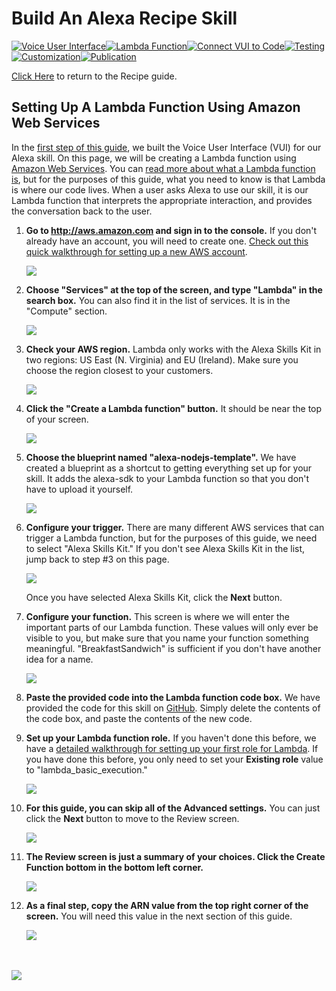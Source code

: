 # Build An Alexa Recipe Skill
[![Voice User Interface](https://m.media-amazon.com/images/G/01/mobile-apps/dex/alexa/alexa-skills-kit/tutorials/navigation/1-locked._TTH_.png)](../voice-user-interface)[![Lambda Function](https://m.media-amazon.com/images/G/01/mobile-apps/dex/alexa/alexa-skills-kit/tutorials/navigation/2-on._TTH_.png)](../Lambda-Function)[![Connect VUI to Code](https://m.media-amazon.com/images/G/01/mobile-apps/dex/alexa/alexa-skills-kit/tutorials/navigation/3-off._TTH_.png)](../connect-vui-to-code)[![Testing](https://m.media-amazon.com/images/G/01/mobile-apps/dex/alexa/alexa-skills-kit/tutorials/navigation/4-off._TTH_.png)](../testing)[![Customization](https://m.media-amazon.com/images/G/01/mobile-apps/dex/alexa/alexa-skills-kit/tutorials/navigation/5-off._TTH_.png)](../customization)[![Publication](https://m.media-amazon.com/images/G/01/mobile-apps/dex/alexa/alexa-skills-kit/tutorials/navigation/6-off._TTH_.png)](../publication)

[Click Here](../README.md) to return to the Recipe guide.

## Setting Up A Lambda Function Using Amazon Web Services

In the [first step of this guide](../voice-user-interface), we built the Voice User Interface (VUI) for our Alexa skill.  On this page, we will be creating a Lambda function using [Amazon Web Services](http://aws.amazon.com).  You can [read more about what a Lambda function is](http://aws.amazon.com/lambda), but for the purposes of this guide, what you need to know is that Lambda is where our code lives.  When a user asks Alexa to use our skill, it is our Lambda function that interprets the appropriate interaction, and provides the conversation back to the user.

1.  **Go to http://aws.amazon.com and sign in to the console.** If you don't already have an account, you will need to create one.  [Check out this quick walkthrough for setting up a new AWS account](/set-up-aws.md).

    <a href="https://console.aws.amazon.com/console/home" target="_new"><img src="https://m.media-amazon.com/images/G/01/mobile-apps/dex/alexa/alexa-skills-kit/tutorials/general/2-1-sign-in-to-the-console._TTH_.png" /></a>

2.  **Choose "Services" at the top of the screen, and type "Lambda" in the search box.**  You can also find it in the list of services.  It is in the "Compute" section.

    <a href="https://console.aws.amazon.com/lambda/home" target="_new"><img src="https://m.media-amazon.com/images/G/01/mobile-apps/dex/alexa/alexa-skills-kit/tutorials/general/2-2-services-lambda._TTH_.png" /></a>

3.  **Check your AWS region.** Lambda only works with the Alexa Skills Kit in two regions: US East (N. Virginia) and EU (Ireland).  Make sure you choose the region closest to your customers.

    <img src="https://m.media-amazon.com/images/G/01/mobile-apps/dex/alexa/alexa-skills-kit/tutorials/general/2-3-check-region._TTH_.png"/>

4.  **Click the "Create a Lambda function" button.** It should be near the top of your screen.

    <img src="https://m.media-amazon.com/images/G/01/mobile-apps/dex/alexa/alexa-skills-kit/tutorials/general/2-4-create-a-lambda-function._TTH_.png" />

5.  **Choose the blueprint named "alexa-nodejs-template".** We have created a blueprint as a shortcut to getting everything set up for your skill.  It adds the alexa-sdk to your Lambda function so that you don't have to upload it yourself.

    <img src="https://m.media-amazon.com/images/G/01/mobile-apps/dex/alexa/alexa-skills-kit/tutorials/fact/2-5-blueprint._TTH_.png" />  <!--TODO: THIS IMAGE NEEDS TO BE CUSTOMIZED FOR YOUR SKILL TEMPLATE. -->

6.  **Configure your trigger.** There are many different AWS services that can trigger a Lambda function, but for the purposes of this guide, we need to select "Alexa Skills Kit."  If you don't see Alexa Skills Kit in the list, jump back to step #3 on this page.

    <img src="https://m.media-amazon.com/images/G/01/mobile-apps/dex/alexa/alexa-skills-kit/tutorials/general/2-6-configure-your-trigger._TTH_.png" />

    Once you have selected Alexa Skills Kit, click the **Next** button.

7.  **Configure your function.** This screen is where we will enter the important parts of our Lambda function.  These values will only ever be visible to you, but make sure that you name your function something meaningful.  "BreakfastSandwich" is sufficient if you don't have another idea for a name.

    <img src="https://m.media-amazon.com/images/G/01/mobile-apps/dex/alexa/alexa-skills-kit/tutorials/general/2-7-configure-your-function._TTH_.png" />

8.  **Paste the provided code into the Lambda function code box.**  We have provided the code for this skill on [GitHub](../../src/index.js).  Simply delete the contents of the code box, and paste the contents of the new code.

9.  **Set up your Lambda function role.**  If you haven't done this before, we have a [detailed walkthrough for setting up your first role for Lambda](https://github.com/alexa/skill-sample-nodejs-fact/blob/master/lambda-role.md).  If you have done this before, you only need to set your **Existing role** value to "lambda_basic_execution."

    <img src="https://m.media-amazon.com/images/G/01/mobile-apps/dex/alexa/alexa-skills-kit/tutorials/general/2-9-lambda-function-role._TTH_.png" />

10. **For this guide, you can skip all of the Advanced settings.**  You can just click the **Next** button to move to the Review screen.

    <img src="https://m.media-amazon.com/images/G/01/mobile-apps/dex/alexa/alexa-skills-kit/tutorials/general/2-10-next-button._TTH_.png" />

11. **The Review screen is just a summary of your choices.  Click the Create Function bottom in the bottom left corner.**

    <img src="https://m.media-amazon.com/images/G/01/mobile-apps/dex/alexa/alexa-skills-kit/tutorials/general/2-11-create-function-button._TTH_.png" />  

12. **As a final step, copy the ARN value from the top right corner of the screen.** You will need this value in the next section of this guide.

    <img src="https://m.media-amazon.com/images/G/01/mobile-apps/dex/alexa/alexa-skills-kit/tutorials/fact/2-12-copy-ARN._TTH_.png" />  <!--TODO: THIS IMAGE NEEDS TO BE CUSTOMIZED FOR YOUR SKILL TEMPLATE. -->

<br/><br/>
<a href="../connect-vui-to-code"><img src="https://m.media-amazon.com/images/G/01/mobile-apps/dex/alexa/alexa-skills-kit/tutorials/general/buttons/button_next_connect_vui_to_code._TTH_.png"/></a>

<img height="1" width="1" src="https://www.facebook.com/tr?id=1847448698846169&ev=PageView&noscript=1"/>
